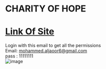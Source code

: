 # CHARITY OF HOPE
# [Link Of Site](http://charityproject4th.lovestoblog.com/)
Login with this email to get all the permissions 
<br>
Email: mohammed.aljaoor6@gmail.com
<br>
pass : 11111111
<br>
![image](https://user-images.githubusercontent.com/102248069/184369871-9714a9ba-557b-4777-9b93-c26c176790e6.png)
